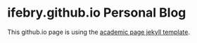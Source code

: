 # ifebry.github.io Personal Blog

This github.io page is using the [academic page jekyll template](https://academicpages.github.io/).